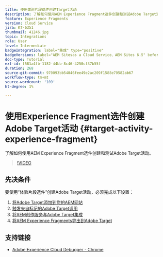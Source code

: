 ```yaml
---
title: 使用体验片段选件创建Target活动
description: 了解如何使用AEM Experience Fragment选件创建和测试Adobe Target活动。
feature: Experience Fragments
version: Cloud Service
jira: KT-6351
thumbnail: 41246.jpg
topic: Integrations
role: User
level: Intermediate
badgeIntegration: label="集成" type="positive"
badgeVersions: label="AEM Sitesas a Cloud Service、AEM Sites 6.5" before-title="false"
doc-type: Tutorial
exl-id: f581a4fb-1182-44bb-8c46-4250cf37b55f
duration: 268
source-git-commit: 970093bb54046fee49e2ac209f1588e70582ab67
workflow-type: tm+mt
source-wordcount: '109'
ht-degree: 1%

---
```


# 使用Experience Fragment选件创建Adobe Target活动 {#target-activity-experience-fragment}

了解如何使用AEM Experience Fragment选件创建和测试Adobe Target活动。

>[!VIDEO](https://video.tv.adobe.com/v/41246?quality=12&learn=on)

## 先决条件

要使用“体验片段选件”创建Adobe Target活动，必须完成以下设置：

1. [将Adobe Target添加到您的AEM网站](./add-target-launch-extension.md)
1. [触发来自标记的Adobe Target调用](./load-and-fire-target.md)
1. [将AEM创作服务与Adobe Target集成](./setup-aem-target-cloud-service.md)
1. [将AEM Experience Fragments导出到Adobe Target](./export-experience-fragment-target.md)

## 支持链接

* [Adobe Experience Cloud Debugger - Chrome](https://chrome.google.com/webstore/detail/adobe-experience-platform/bfnnokhpnncpkdmbokanobigaccjkpob)

